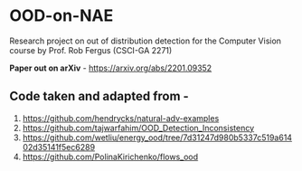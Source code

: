 # OOD-on-NAE

Research project on out of distribution detection for the Computer Vision course by Prof. Rob Fergus (CSCI-GA 2271)

**Paper out on arXiv** - https://arxiv.org/abs/2201.09352 

## Code taken and adapted from -
1. https://github.com/hendrycks/natural-adv-examples
2. https://github.com/tajwarfahim/OOD_Detection_Inconsistency
3. https://github.com/wetliu/energy_ood/tree/7d31247d980b5337c519a61402d35141f5ec6289
4. https://github.com/PolinaKirichenko/flows_ood
